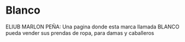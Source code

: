 # Blanco 
ELIUB MARLON PEÑA:
Una pagina donde esta marca llamada BLANCO pueda vender sus prendas de ropa, para damas y caballeros
